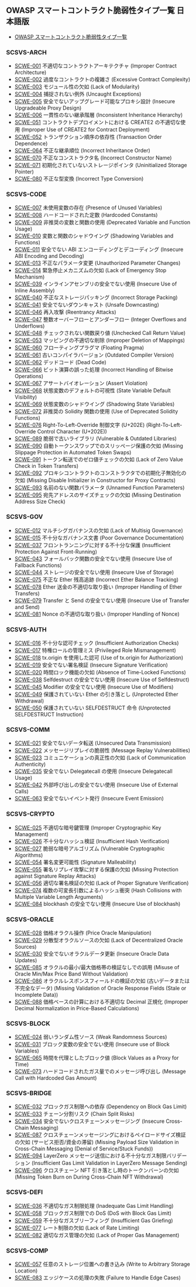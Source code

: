 ## OWASP スマートコントラクト脆弱性タイプ一覧 日本語版

- [OWASP スマートコントラクト脆弱性タイプ一覧](Document/docs/SCWE/index.md)

### SCSVS-ARCH

- [SCWE-001](Document/docs/SCWE/SCSVS-ARCH/SCWE-001.md) 不適切なコントラクトアーキテクチャ (Improper Contract Architecture)
- [SCWE-002](Document/docs/SCWE/SCSVS-ARCH/SCWE-002.md) 過度なコントラクトの複雑さ (Excessive Contract Complexity)
- [SCWE-003](Document/docs/SCWE/SCSVS-ARCH/SCWE-003.md) モジュール性の欠如 (Lack of Modularity)
- [SCWE-004](Document/docs/SCWE/SCSVS-ARCH/SCWE-004.md) 捕捉されない例外 (Uncaught Exceptions)
- [SCWE-005](Document/docs/SCWE/SCSVS-ARCH/SCWE-005.md) 安全でないアップグレード可能なプロキシ設計 (Insecure Upgradeable Proxy Design)
- [SCWE-006](Document/docs/SCWE/SCSVS-ARCH/SCWE-006.md) 一貫性のない継承階層 (Inconsistent Inheritance Hierarchy)
- [SCWE-051](Document/docs/SCWE/SCSVS-ARCH/SCWE-051.md) コントラクトデプロイメントにおける CREATE2 の不適切な使用 (Improper Use of CREATE2 for Contract Deployment)
- [SCWE-052](Document/docs/SCWE/SCSVS-ARCH/SCWE-052.md) トランザクション順序の依存性 (Transaction Order Dependence)
- [SCWE-064](Document/docs/SCWE/SCSVS-ARCH/SCWE-064.md) 不正な継承順位 (Incorrect Inheritance Order)
- [SCWE-070](Document/docs/SCWE/SCSVS-ARCH/SCWE-070.md) 不正なコンストラクタ名 (Incorrect Constructor Name)
- [SCWE-071](Document/docs/SCWE/SCSVS-ARCH/SCWE-071.md) 初期化されていないストレージポインタ (Uninitialized Storage Pointer)
- [SCWE-080](Document/docs/SCWE/SCSVS-ARCH/SCWE-080.md) 不正な型変換 (Incorrect Type Conversion)

### SCSVS-CODE

- [SCWE-007](Document/docs/SCWE/SCSVS-CODE/SCWE-007.md) 未使用変数の存在 (Presence of Unused Variables)
- [SCWE-008](Document/docs/SCWE/SCSVS-CODE/SCWE-008.md) ハードコードされた定数 (Hardcoded Constants)
- [SCWE-009](Document/docs/SCWE/SCSVS-CODE/SCWE-009.md) 非推奨の変数と関数の使用 (Deprecated Variable and Function Usage)
- [SCWE-010](Document/docs/SCWE/SCSVS-CODE/SCWE-010.md) 変数と関数のシャドウイング (Shadowing Variables and Functions)
- [SCWE-011](Document/docs/SCWE/SCSVS-CODE/SCWE-011.md) 安全でない ABI エンコーディングとデコーディング (Insecure ABI Encoding and Decoding)
- [SCWE-013](Document/docs/SCWE/SCSVS-CODE/SCWE-013.md) 不正なパラメータ変更 (Unauthorized Parameter Changes)
- [SCWE-014](Document/docs/SCWE/SCSVS-CODE/SCWE-014.md) 緊急停止メカニズムの欠如 (Lack of Emergency Stop Mechanism)
- [SCWE-039](Document/docs/SCWE/SCSVS-CODE/SCWE-039.md) インラインアセンブリの安全でない使用 (Insecure Use of Inline Assembly)
- [SCWE-040](Document/docs/SCWE/SCSVS-CODE/SCWE-040.md) 不正なストレージパッキング (Incorrect Storage Packing)
- [SCWE-041](Document/docs/SCWE/SCSVS-CODE/SCWE-041.md) 安全でないダウンキャスト (Unsafe Downcasting)
- [SCWE-046](Document/docs/SCWE/SCSVS-CODE/SCWE-046.md) 再入攻撃 (Reentrancy Attacks)
- [SCWE-047](Document/docs/SCWE/SCSVS-CODE/SCWE-047.md) 整数オーバーフローとアンダーフロー (Integer Overflows and Underflows)
- [SCWE-048](Document/docs/SCWE/SCSVS-CODE/SCWE-048.md) チェックされない関数戻り値 (Unchecked Call Return Value)
- [SCWE-053](Document/docs/SCWE/SCSVS-CODE/SCWE-053.md) マッピングの不適切な削除 (Improper Deletion of Mappings)
- [SCWE-060](Document/docs/SCWE/SCSVS-CODE/SCWE-060.md) フローティングプラグマ (Floating Pragma)
- [SCWE-061](Document/docs/SCWE/SCSVS-CODE/SCWE-061.md) 古いコンパイラバージョン (Outdated Compiler Version)
- [SCWE-062](Document/docs/SCWE/SCSVS-CODE/SCWE-062.md) デッドコード (Dead Code)
- [SCWE-066](Document/docs/SCWE/SCSVS-CODE/SCWE-066.md) ビット演算の誤った処理 (Incorrect Handling of Bitwise Operations)
- [SCWE-067](Document/docs/SCWE/SCSVS-CODE/SCWE-067.md) アサートバイオレーション (Assert Violation)
- [SCWE-068](Document/docs/SCWE/SCSVS-CODE/SCWE-068.md) 状態変数のデフォルトの可視性 (State Variable Default Visibility)
- [SCWE-069](Document/docs/SCWE/SCSVS-CODE/SCWE-069.md) 状態変数のシャドウイング (Shadowing State Variables)
- [SCWE-072](Document/docs/SCWE/SCSVS-CODE/SCWE-072.md) 非推奨の Solidity 関数の使用 (Use of Deprecated Solidity Functions)
- [SCWE-076](Document/docs/SCWE/SCSVS-CODE/SCWE-076.md) Right-To-Left-Override 制御文字 (U+202E) (Right-To-Left-Override Control Character (U+202E))
- [SCWE-089](Document/docs/SCWE/SCSVS-CODE/SCWE-089.md) 脆弱で古いライブラリ (Vulnerable & Outdated Libraries)
- [SCWE-090](Document/docs/SCWE/SCSVS-CODE/SCWE-090.md) 自動トークンスワップでのスリッページ保護の欠如 (Missing Slippage Protection in Automated Token Swaps)
- [SCWE-091](Document/docs/SCWE/SCSVS-CODE/SCWE-091.md) トークン転送でのゼロ値チェックの欠如 (Lack of Zero Value Check in Token Transfers)
- [SCWE-092](Document/docs/SCWE/SCSVS-CODE/SCWE-092.md) プロキシコントラクトのコンストラクタでの初期化子無効化の欠如 (Missing Disable Initializer in Constructor for Proxy Contracts)
- [SCWE-093](Document/docs/SCWE/SCSVS-CODE/SCWE-093.md) 名前のない関数パラメータ (Unnamed Function Parameters)
- [SCWE-095](Document/docs/SCWE/SCSVS-CODE/SCWE-095.md) 宛先アドレスのサイズチェックの欠如 (Missing Destination Address Size Check)

### SCSVS-GOV

- [SCWE-012](Document/docs/SCWE/SCSVS-GOV/SCWE-012.md) マルチシグガバナンスの欠如 (Lack of Multisig Governance)
- [SCWE-015](Document/docs/SCWE/SCSVS-GOV/SCWE-015.md) 不十分なガバナンス文書 (Poor Governance Documentation)
- [SCWE-037](Document/docs/SCWE/SCSVS-GOV/SCWE-037.md) フロントランニングに対する不十分な保護 (Insufficient Protection Against Front-Running)
- [SCWE-043](Document/docs/SCWE/SCSVS-GOV/SCWE-043.md) フォールバック関数の安全でない使用 (Insecure Use of Fallback Functions)
- [SCWE-044](Document/docs/SCWE/SCSVS-GOV/SCWE-044.md) ストレージの安全でない使用 (Insecure Use of Storage)
- [SCWE-075](Document/docs/SCWE/SCSVS-GOV/SCWE-075.md) 不正な Ether 残高追跡 (Incorrect Ether Balance Tracking)
- [SCWE-078](Document/docs/SCWE/SCSVS-GOV/SCWE-078.md) Ether 送金の不適切な取り扱い (Improper Handling of Ether Transfers)
- [SCWE-079](Document/docs/SCWE/SCSVS-GOV/SCWE-079.md) Transfer と Send の安全でない使用 (Insecure Use of Transfer and Send)
- [SCWE-081](Document/docs/SCWE/SCSVS-GOV/SCWE-081.md) Nonce の不適切な取り扱い (Improper Handling of Nonce)

### SCSVS-AUTH

- [SCWE-016](Document/docs/SCWE/SCSVS-AUTH/SCWE-016.md) 不十分な認可チェック (Insufficient Authorization Checks)
- [SCWE-017](Document/docs/SCWE/SCSVS-AUTH/SCWE-017.md) 特権ロールの管理ミス (Privileged Role Mismanagement)
- [SCWE-018](Document/docs/SCWE/SCSVS-AUTH/SCWE-018.md) tx.origin を使用した認可 (Use of tx.origin for Authorization)
- [SCWE-019](Document/docs/SCWE/SCSVS-AUTH/SCWE-019.md) 安全でない署名検証 (Insecure Signature Verification)
- [SCWE-020](Document/docs/SCWE/SCSVS-AUTH/SCWE-020.md) 時間ロック機能の欠如 (Absence of Time-Locked Functions)
- [SCWE-038](Document/docs/SCWE/SCSVS-AUTH/SCWE-038.md) Selfdestruct の安全でない使用 (Insecure Use of Selfdestruct)
- [SCWE-045](Document/docs/SCWE/SCSVS-AUTH/SCWE-045.md) Modifier の安全でない使用 (Insecure Use of Modifiers)
- [SCWE-049](Document/docs/SCWE/SCSVS-AUTH/SCWE-049.md) 保護されていない Ether の引き落とし (Unprotected Ether Withdrawal)
- [SCWE-050](Document/docs/SCWE/SCSVS-AUTH/SCWE-050.md) 保護されていない SELFDESTRUCT 命令 (Unprotected SELFDESTRUCT Instruction)

### SCSVS-COMM

- [SCWE-021](Document/docs/SCWE/SCSVS-COMM/SCWE-021.md) 安全でないデータ転送 (Unsecured Data Transmission)
- [SCWE-022](Document/docs/SCWE/SCSVS-COMM/SCWE-022.md) メッセージリプレイの脆弱性 (Message Replay Vulnerabilities)
- [SCWE-023](Document/docs/SCWE/SCSVS-COMM/SCWE-023.md) コミュニケーションの真正性の欠如 (Lack of Communication Authenticity)
- [SCWE-035](Document/docs/SCWE/SCSVS-COMM/SCWE-035.md) 安全でない Delegatecall の使用 (Insecure Delegatecall Usage)
- [SCWE-042](Document/docs/SCWE/SCSVS-COMM/SCWE-042.md) 外部呼び出しの安全でない使用 (Insecure Use of External Calls)
- [SCWE-063](Document/docs/SCWE/SCSVS-COMM/SCWE-063.md) 安全でないイベント発行 (Insecure Event Emission)

### SCSVS-CRYPTO

- [SCWE-025](Document/docs/SCWE/SCSVS-CRYPTO/SCWE-025.md) 不適切な暗号鍵管理 (Improper Cryptographic Key Management)
- [SCWE-026](Document/docs/SCWE/SCSVS-CRYPTO/SCWE-026.md) 不十分なハッシュ検証 (Insufficient Hash Verification)
- [SCWE-027](Document/docs/SCWE/SCSVS-CRYPTO/SCWE-027.md) 脆弱な暗号アルゴリズム (Vulnerable Cryptographic Algorithms)
- [SCWE-054](Document/docs/SCWE/SCSVS-CRYPTO/SCWE-054.md) 署名変更可能性 (Signature Malleability)
- [SCWE-055](Document/docs/SCWE/SCSVS-CRYPTO/SCWE-055.md) 署名リプレイ攻撃に対する保護の欠如 (Missing Protection against Signature Replay Attacks)
- [SCWE-056](Document/docs/SCWE/SCSVS-CRYPTO/SCWE-056.md) 適切な署名検証の欠如 (Lack of Proper Signature Verification)
- [SCWE-074](Document/docs/SCWE/SCSVS-CRYPTO/SCWE-074.md) 複数の可変長引数によるハッシュ衝突 (Hash Collisions with Multiple Variable Length Arguments)
- [SCWE-084](Document/docs/SCWE/SCSVS-CRYPTO/SCWE-084.md) blockhash の安全でない使用 (Insecure Use of blockhash)

### SCSVS-ORACLE

- [SCWE-028](Document/docs/SCWE/SCSVS-ORACLE/SCWE-028.md) 価格オラクル操作 (Price Oracle Manipulation)
- [SCWE-029](Document/docs/SCWE/SCSVS-ORACLE/SCWE-029.md) 分散型オラクルソースの欠如 (Lack of Decentralized Oracle Sources)
- [SCWE-030](Document/docs/SCWE/SCSVS-ORACLE/SCWE-030.md) 安全でないオラクルデータ更新 (Insecure Oracle Data Updates)
- [SCWE-085](Document/docs/SCWE/SCSVS-ORACLE/SCWE-085.md) オラクルの最小/最大価格帯の検証なしでの誤用 (Misuse of Oracle Min/Max Price Band Without Validation)
- [SCWE-086](Document/docs/SCWE/SCSVS-ORACLE/SCWE-086.md) オラクルレスポンスフィールドの検証の欠如 (古いデータまたは不完全なデータ) (Missing Validation of Oracle Response Fields (Stale or Incomplete Data))
- [SCWE-088](Document/docs/SCWE/SCSVS-ORACLE/SCWE-088.md) 価格ベースの計算における不適切な Decimal 正規化 (Improper Decimal Normalization in Price-Based Calculations)

### SCSVS-BLOCK

- [SCWE-024](Document/docs/SCWE/SCSVS-BLOCK/SCWE-024.md) 弱いランダム性ソース (Weak Randomness Sources)
- [SCWE-031](Document/docs/SCWE/SCSVS-BLOCK/SCWE-031.md) ブロック変数の安全でない使用 (Insecure use of Block Variables)
- [SCWE-065](Document/docs/SCWE/SCSVS-BLOCK/SCWE-065.md) 時間を代理としたブロック値 (Block Values as a Proxy for Time)
- [SCWE-073](Document/docs/SCWE/SCSVS-BLOCK/SCWE-073.md) ハードコードされたガス量でのメッセージ呼び出し (Message Call with Hardcoded Gas Amount)

### SCSVS-BRIDGE

- [SCWE-032](Document/docs/SCWE/SCSVS-BRIDGE/SCWE-032.md) ブロックガス制限への依存 (Dependency on Block Gas Limit)
- [SCWE-033](Document/docs/SCWE/SCSVS-BRIDGE/SCWE-033.md) チェーン分割リスク (Chain Split Risks)
- [SCWE-034](Document/docs/SCWE/SCSVS-BRIDGE/SCWE-034.md) 安全でないクロスチェーンメッセージング (Insecure Cross-Chain Messaging)
- [SCWE-087](Document/docs/SCWE/SCSVS-BRIDGE/SCWE-087.md) クロスチェーンメッセージングにおけるペイロードサイズ検証の欠如 (サービス拒否/資金の滞留) (Missing Payload Size Validation in Cross-Chain Messaging (Denial of Service/Stuck Funds))
- [SCWE-094](Document/docs/SCWE/SCSVS-BRIDGE/SCWE-094.md) LayerZero メッセージ送信における不十分なガス制限バリデーション (Insufficient Gas Limit Validation in LayerZero Message Sending)
- [SCWE-096](Document/docs/SCWE/SCSVS-BRIDGE/SCWE-096.md) クロスチェーン NFT 引き落とし時のトークンバーンの欠如 (Missing Token Burn on During Cross-Chain NFT Withdrawal)

### SCSVS-DEFI

- [SCWE-036](Document/docs/SCWE/SCSVS-DEFI/SCWE-036.md) 不適切なガス制限処理 (Inadequate Gas Limit Handling)
- [SCWE-058](Document/docs/SCWE/SCSVS-DEFI/SCWE-058.md) ブロックガス制限での DoS (DoS with Block Gas Limit)
- [SCWE-059](Document/docs/SCWE/SCSVS-DEFI/SCWE-059.md) 不十分なガスブリーフィング (Insufficient Gas Griefing)
- [SCWE-077](Document/docs/SCWE/SCSVS-DEFI/SCWE-077.md) レート制限の欠如 (Lack of Rate Limiting)
- [SCWE-082](Document/docs/SCWE/SCSVS-DEFI/SCWE-082.md) 適切なガス管理の欠如 (Lack of Proper Gas Management)

### SCSVS-COMP

- [SCWE-057](Document/docs/SCWE/SCSVS-COMP/SCWE-057.md) 任意のストレージ位置への書き込み (Write to Arbitrary Storage Location)
- [SCWE-083](Document/docs/SCWE/SCSVS-COMP/SCWE-083.md) エッジケースの処理の失敗 (Failure to Handle Edge Cases)
